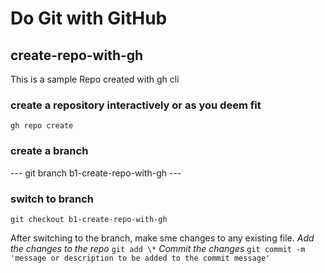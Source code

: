 # Do Git with GitHub

## create-repo-with-gh

This is a sample Repo created with gh cli

### create a repository interactively or as you deem fit

``` gh repo create ```

### create a branch

--- git branch b1-create-repo-with-gh ---

### switch to branch

``` git checkout b1-create-repo-with-gh ```

After switching to the branch, make sme changes to any existing file.
*Add the changes to the repo*
``` git add \* ```
*Commit the changes*
``` git commit -m 'message or description to be added to the commit message' ```

